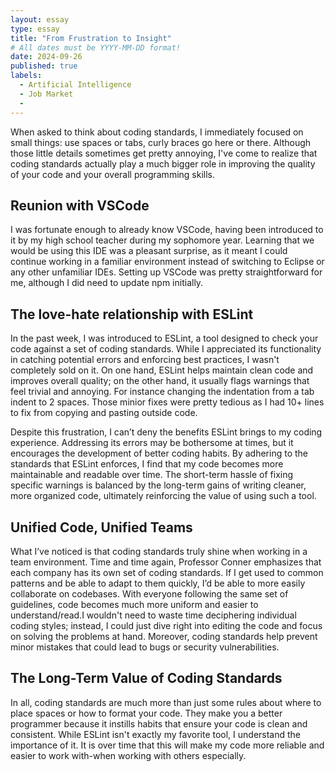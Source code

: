 ```yaml
---
layout: essay
type: essay
title: "From Frustration to Insight"
# All dates must be YYYY-MM-DD format!
date: 2024-09-26
published: true
labels:
  - Artificial Intelligence
  - Job Market
  - 
---
```


When asked to think about coding standards, I immediately focused on small things: use spaces or tabs, curly braces go here or there. Although those little details sometimes get pretty annoying, I've come to realize that coding standards actually play a much bigger role in improving the quality of your code and your overall programming skills.

## Reunion with VSCode
I was fortunate enough to already know VSCode, having been introduced to it by my high school teacher during my sophomore year. Learning that we would be using this IDE was a  pleasant surprise, as it meant I could continue working in a familiar environment instead of switching to Eclipse or any other unfamiliar IDEs. Setting up VSCode was pretty straightforward for me, although I did need to update npm initially.

## The love-hate relationship with ESLint
In the past week, I was introduced to ESLint, a tool designed to check your code against a set of coding standards. While I appreciated its functionality in catching potential errors and enforcing best practices, I wasn't completely sold on it. On one hand, ESLint helps maintain clean code and improves overall quality; on the other hand, it usually flags warnings that feel trivial and annoying. For instance changing the indentation from a tab indent to 2 spaces. Those minior fixes were pretty tedious as I had 10+ lines to fix from copying and pasting outside code.

Despite this frustration, I can’t deny the benefits ESLint brings to my coding experience. Addressing its errors may be bothersome at times, but it encourages the development of better coding habits. By adhering to the standards that ESLint enforces, I find that my code becomes more maintainable and readable over time. The short-term hassle of fixing specific warnings is balanced by the long-term gains of writing cleaner, more organized code, ultimately reinforcing the value of using such a tool.

## Unified Code, Unified Teams

What I’ve noticed is that coding standards truly shine when working in a team environment. Time and time again, Professor Conner emphasizes that each company has its own set of coding standards. If I get used to common patterns and be able to adapt to them quickly, I’d be able to more easily collaborate on codebases. With everyone following the same set of guidelines, code becomes much more uniform and easier to understand/read.I wouldn't need to waste time deciphering individual coding styles; instead, I could just dive right into editing the code and focus on solving the problems at hand. Moreover, coding standards help prevent minor mistakes that could lead to bugs or security vulnerabilities.

## The Long-Term Value of Coding Standards
In all, coding standards are much more than just some rules about where to place spaces or how to format your code. They make you a better programmer because it instills habits that ensure your code is clean and consistent. While ESLint isn't exactly my favorite tool, I understand the importance of it. It is over time that this will make my code more reliable and easier to work with-when working with others especially.

